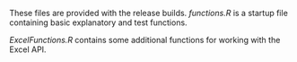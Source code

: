 
These files are provided with the release builds.  *functions.R* is 
a startup file containing basic explanatory and test functions.  

*ExcelFunctions.R* contains some additional functions for working 
with the Excel API.

